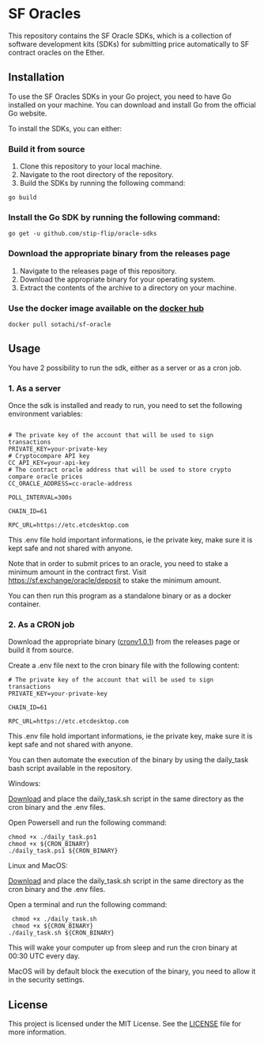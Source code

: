 # SF Oracles

This repository contains the SF Oracle SDKs, which is a collection of software development kits (SDKs) for submitting price automatically to SF contract oracles on the Ether.

## Installation

To use the SF Oracles SDKs in your Go project, you need to have Go installed on your machine. You can download and install Go from the official Go website.

To install the SDKs, you can either:

### Build it from source

1. Clone this repository to your local machine.
2. Navigate to the root directory of the repository.
3. Build the SDKs by running the following command:

```shell
go build
```

### Install the Go SDK by running the following command:

```shell
go get -u github.com/stip-flip/oracle-sdks
```

### Download the appropriate binary from the releases page

1. Navigate to the releases page of this repository.
2. Download the appropriate binary for your operating system.
3. Extract the contents of the archive to a directory on your machine.

### Use the docker image available on the [docker hub](https://hub.docker.com/r/sotachi/sf-oracle)

```shell
docker pull sotachi/sf-oracle
```

## Usage

You have 2 possibility to run the sdk, either as a server or as a cron job.

### 1. As a server

Once the sdk is installed and ready to run, you need to set the following environment variables:

```shell

# The private key of the account that will be used to sign transactions
PRIVATE_KEY=your-private-key
# Cryptocompare API key
CC_API_KEY=your-api-key
# The contract oracle address that will be used to store crypto compare oracle prices
CC_ORACLE_ADDRESS=cc-oracle-address

POLL_INTERVAL=300s

CHAIN_ID=61

RPC_URL=https://etc.etcdesktop.com
```

This .env file hold important informations, ie the private key, make sure it is kept safe and not shared with anyone.

Note that in order to submit prices to an oracle, you need to stake a minimum amount in the contract first. Visit https://sf.exchange/oracle/deposit to stake the minimum amount.

You can then run this program as a standalone binary or as a docker container.

### 2. As a CRON job

Download the appropriate binary ([cronv1.0.1](https://github.com/stip-flip/oracle-sdks/releases)) from the releases page or build it from source.

Create a .env file next to the cron binary file with the following content:

```shell
# The private key of the account that will be used to sign transactions
PRIVATE_KEY=your-private-key

CHAIN_ID=61

RPC_URL=https://etc.etcdesktop.com
```

This .env file hold important informations, ie the private key, make sure it is kept safe and not shared with anyone.

You can then automate the execution of the binary by using the daily_task bash script available in the repository.

Windows:

[Download](https://github.com/stip-flip/oracle-sdks/releases/download/v1.0.1/daily_task.ps1) and place the daily_task.sh script in the same directory as the cron binary and the .env files.

Open Powersell and run the following command:

```shell
chmod +x ./daily_task.ps1
chmod +x ${CRON_BINARY}
./daily_task.ps1 ${CRON_BINARY}
```

Linux and MacOS:

[Download](https://github.com/stip-flip/oracle-sdks/releases/download/v1.0.1/daily_task.sh) and place the daily_task.sh script in the same directory as the cron binary and the .env files.

Open a terminal and run the following command:

```shell
 chmod +x ./daily_task.sh
 chmod +x ${CRON_BINARY}
./daily_task.sh ${CRON_BINARY}
```

This will wake your computer up from sleep and run the cron binary at 00:30 UTC every day.

MacOS will by default block the execution of the binary, you need to allow it in the security settings.

## License

This project is licensed under the MIT License. See the [LICENSE](LICENSE) file for more information.
